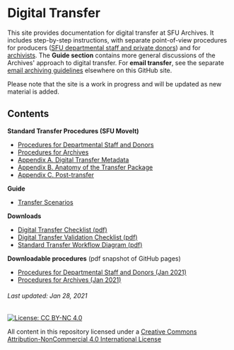# Digital Transfer
This site provides documentation for digital transfer at SFU Archives. It includes step-by-step instructions, with separate point-of-view procedures for producers ([SFU departmental staff and private donors](procedures/standard-producers/00-introduction.md)) and for [archivists](procedures/standard-archives/00-introduction.md). The **Guide section** contains more general discussions of the Archives' approach to digital transfer. For **email transfer**, see the separate [email archiving guidelines](https://github.com/SFU-Archives/email-archiving) elsewhere on this GitHub site.

Please note that the site is a work in progress and will be updated as new material is added.

## Contents
**Standard Transfer Procedures (SFU MoveIt)**
- [Procedures for Departmental Staff and Donors](procedures/standard-producers/00-introduction.md)
- [Procedures for Archives](procedures/standard-archives/00-introduction.md)
- [Appendix A. Digital Transfer Metadata](procedures/appendices/a-transfer-metadata.md)
- [Appendix B. Anatomy of the Transfer Package](procedures/appendices/b-anatomy-transfer-package.md)
- [Appendix C. Post-transfer](procedures/appendices/c-post-transfer.md)

**Guide**
- [Transfer Scenarios](guide/transfer-scenarios.md)

**Downloads**
- [Digital Transfer Checklist (pdf)](downloads/checklist-transfer.pdf)
- [Digital Transfer Validation Checklist (pdf)](downloads/checklist-validation.pdf)
- [Standard Transfer Workflow Diagram (pdf)](downloads/workflow-standard.pdf)

**Downloadable procedures** (pdf snapshot of GitHub pages)
- [Procedures for Departmental Staff and Donors (Jan 2021)](downloads/procedures-producers-full.pdf)
- [Procedures for Archives (Jan 2021)](downloads/procedures-archives-full.pdf)

###### Last updated: Jan 28, 2021

[![License: CC BY-NC 4.0](https://img.shields.io/badge/License-CC%20BY--NC%204.0-lightgrey.svg)](https://creativecommons.org/licenses/by-nc/4.0/)

All content in this repository licensed under a [Creative Commons Attribution-NonCommercial 4.0 International License](https://creativecommons.org/licenses/by-nc/4.0/)
